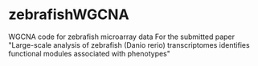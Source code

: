# zebrafishWGCNA
WGCNA code for zebrafish microarray data
For the submitted paper "Large-scale analysis of zebrafish (Danio rerio) transcriptomes identifies functional modules associated with phenotypes"
